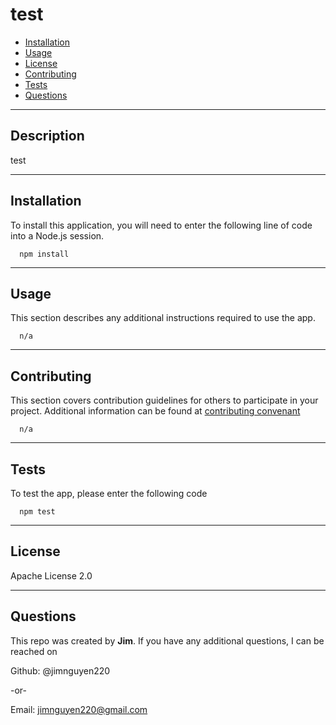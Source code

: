 # test

  * [Installation](#installation)
  * [Usage](#usage)
  * [License](#license)
  * [Contributing](#contributing)
  * [Tests](#tests)
  * [Questions](#questions)
  
  
  ------------------------------------
  
  ## Description
  
  test
  
  
  ------------------------------------
  
  ## Installation
  
  To install this application, you will need to enter the following line of code into a Node.js session.  
      
      npm install
  
  
  ------------------------------------
  
  ## Usage
  
  This section describes any additional instructions required to use the app. 
  
      n/a
  
  
  ------------------------------------
  
  ## Contributing
  
  This section covers contribution guidelines for others to participate in your project.  Additional information can be found at [contributing convenant](https://www.contributor-covenant.org/)
  
      n/a
  
  
  ------------------------------------
  
  ## Tests
  
  To test the app, please enter the following code
  
      npm test
  
  
  ------------------------------------
  
  ## License
  
  Apache License 2.0
  
  
  ------------------------------------
  
  ## Questions
  
  This repo was created by **Jim**.  If you have any additional questions, I can be reached on
  
  Github: @jimnguyen220
  
  -or-
  
  Email: jimnguyen220@gmail.com
  
  
  

